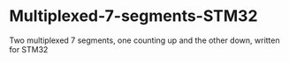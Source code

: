# Multiplexed-7-segments-STM32
Two multiplexed 7 segments, one counting up and the other down, written for STM32
